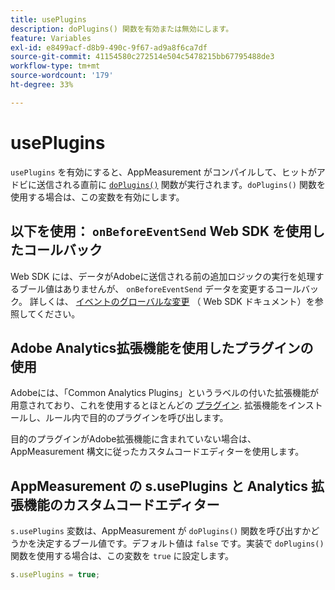 ```yaml
---
title: usePlugins
description: doPlugins() 関数を有効または無効にします。
feature: Variables
exl-id: e8499acf-d8b9-490c-9f67-ad9a8f6ca7df
source-git-commit: 41154580c272514e504c5478215bb67795488de3
workflow-type: tm+mt
source-wordcount: '179'
ht-degree: 33%

---
```


# usePlugins

`usePlugins` を有効にすると、AppMeasurement がコンパイルして、ヒットがアドビに送信される直前に [`doPlugins()`](../functions/doplugins.md) 関数が実行されます。`doPlugins()` 関数を使用する場合は、この変数を有効にします。

## 以下を使用： `onBeforeEventSend` Web SDK を使用したコールバック

Web SDK には、データがAdobeに送信される前の追加ロジックの実行を処理するブール値はありませんが、 `onBeforeEventSend` データを変更するコールバック。 詳しくは、 [イベントのグローバルな変更](https://experienceleague.adobe.com/docs/experience-platform/edge/fundamentals/tracking-events.html#modifying-events-globally) （ Web SDK ドキュメント）を参照してください。

## Adobe Analytics拡張機能を使用したプラグインの使用

Adobeには、「Common Analytics Plugins」というラベルの付いた拡張機能が用意されており、これを使用するとほとんどの [プラグイン](../plugins/impl-plugins.md). 拡張機能をインストールし、ルール内で目的のプラグインを呼び出します。

目的のプラグインがAdobe拡張機能に含まれていない場合は、AppMeasurement 構文に従ったカスタムコードエディターを使用します。

## AppMeasurement の s.usePlugins と Analytics 拡張機能のカスタムコードエディター

`s.usePlugins` 変数は、AppMeasurement が `doPlugins()` 関数を呼び出すかどうかを決定するブール値です。デフォルト値は `false` です。実装で `doPlugins()` 関数を使用する場合は、この変数を `true` に設定します。

```js
s.usePlugins = true;
```
